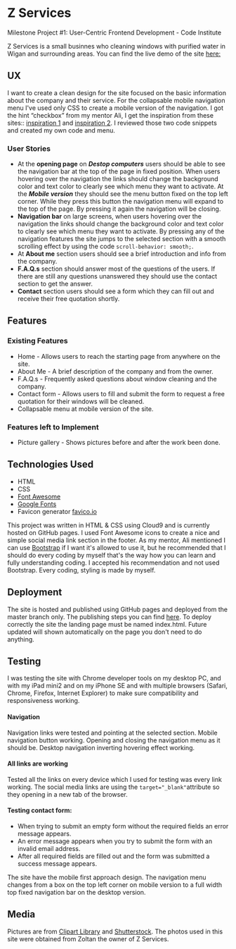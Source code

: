 # Z Services 
Milestone Project #1: User-Centric Frontend Development - Code Institute

Z Services is a small businnes who cleaning windows with purified water in Wigan and surrounding areas. 
You can find the live demo of the site [here:](https://milka77.github.io/z-services/ "Z Services Homepage")


## UX

I want to create a clean design for the site focused on the basic information about the company and their service.
For the collapsable mobile navigation menu I've used only CSS to create a mobile version of the navigation. I got the hint “checkbox” from my mentor Ali, I get the inspiration from these sites:: [inspiration 1](http://jsfiddle.net/5FzRL/4/) and [inspiration 2](https://codepen.io/42EG4M1/pen/ByvGPa).  I reviewed those two code snippets and created my own code and menu. 

### User Stories
* At the **opening page** on **_Destop computers_** users should be able to see the navigation bar at the top of the page in fixed position. When users hovering over the navigation the links should change the background color and text color to clearly see which menu they want to activate. 
At the **_Mobile version_** they should see the menu button fixed on the top left corner. While they press this button the navigation menu will expand to the top of the page. By pressing it again the navigation will be closing. 
* **Navigation bar** on large screens, when users hovering over the navigation the links should change the background color and text color to clearly see which menu they want to activate. By pressing any of the navigation features the site jumps to the selected section with a smooth scrolling effect by using the code `scroll-behavior: smooth;`.
* At **About me** section users should see a brief introduction and info from the company. 
* **F.A.Q.s** section should answer most of the questions of the users. If there are still any questions unanswered they should use the contact section to get the answer. 
* **Contact** section users should see a form which they can fill out and receive their free quotation shortly. 


## Features

### Existing Features

* Home - Allows users to reach the starting page from anywhere on the site. 
* About Me - A brief description of the company and from the owner.
* F.A.Q.s - Frequently asked questions about window cleaning and the company.
* Contact form - Allows users to fill and submit the form to request a free quotation for their windows will be cleaned.  
* Collapsable menu at mobile version of the site. 


### Features left to Implement

* Picture gallery - Shows pictures before and after the work been done. 

## Technologies Used

* HTML
* CSS
* [Font Awesome](https://fontawesome.com/ "Font Awesome Homepage") 
* [Google Fonts](https://fonts.google.com/ "Google Fonts Homepage")
* Favicon generator [favico.io](https://favicon.io/favicon-generator/)

This project was written in HTML & CSS using Cloud9 and is currently hosted on GitHub pages. 
I used Font Awesome icons to create a nice and simple social media link section in the footer. 
As my mentor, Ali mentioned I can use [Bootstrap](https://getbootstrap.com/) if I want it's allowed to use it, but he recommended that I should do every coding by myself that's the way how you can learn and fully understanding coding. I accepted his recommendation and not used Bootstrap. 
Every coding, styling is made by myself.

## Deployment 
The site is hosted and published using GitHub pages and deployed from the master branch only. The publishing steps you can find [here](https://help.github.com/en/github/working-with-github-pages/configuring-a-publishing-source-for-your-github-pages-site). To deploy correctly the site the landing page must be named index.html. Future updated will shown automatically on the page you don't need to do anything. 

## Testing

I was testing the site with Chrome developer tools on my desktop PC, and with my iPad mini2
and on my iPhone SE and with multiple browsers (Safari, Chrome, Firefox, Internet Explorer) to make sure compatibility and responsiveness working.
#### Navigation
Navigation links were tested and pointing at the selected section. 
Mobile navigation button working. Opening and closing the navigation menu as it should be.
Desktop navigation inverting hovering effect working.
#### All links are working 
Tested all the links on every device which I used for testing was every link working. The social media links are using the `target="_blank"`attribute so they opening in a new tab of the browser. 
#### Testing contact form: 
* When trying to submit an empty form without the required fields an error message appears. 
* An error message appears when you try to submit the form with an invalid email address.
* After all required fields are filled out and the form was submitted a success message appears.


The site have the mobile first approach design. The navigation menu changes from a box on the top left corner on mobile version to a full width top fixed navigation bar on the desktop version.  


## Media

Pictures are from [Clipart Library]([http://clipart-library.com/](http://clipart-library.com/)) and [Shutterstock]([https://www.shutterstock.com/home](https://www.shutterstock.com/home)). 
The photos used in this site were obtained from Zoltan the owner of Z Services. 